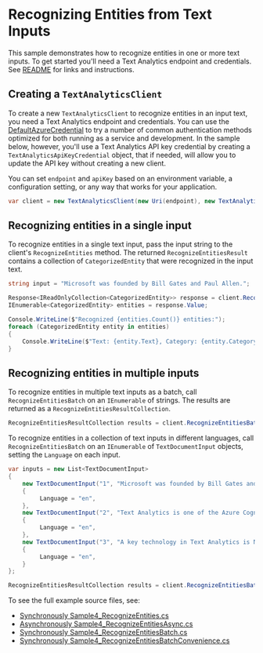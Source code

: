 # Recognizing Entities from Text Inputs
This sample demonstrates how to recognize entities in one or more text inputs. To get started you'll need a Text Analytics endpoint and credentials.  See [README][README] for links and instructions.

## Creating a `TextAnalyticsClient`

To create a new `TextAnalyticsClient` to recognize entities in an input text, you need a Text Analytics endpoint and credentials.  You can use the [DefaultAzureCredential][DefaultAzureCredential] to try a number of common authentication methods optimized for both running as a service and development.  In the sample below, however, you'll use a Text Analytics API key credential by creating a `TextAnalyticsApiKeyCredential` object, that if needed, will allow you to update the API key without creating a new client.

You can set `endpoint` and `apiKey` based on an environment variable, a configuration setting, or any way that works for your application.

```C# Snippet:TextAnalyticsSample4CreateClient
var client = new TextAnalyticsClient(new Uri(endpoint), new TextAnalyticsApiKeyCredential(apiKey));
```

## Recognizing entities in a single input

To recognize entities in a single text input, pass the input string to the client's `RecognizeEntities` method.  The returned `RecognizeEntitiesResult` contains a collection of `CategorizedEntity` that were recognized in the input text.

```C# Snippet:RecognizeEntities
string input = "Microsoft was founded by Bill Gates and Paul Allen.";

Response<IReadOnlyCollection<CategorizedEntity>> response = client.RecognizeEntities(input);
IEnumerable<CategorizedEntity> entities = response.Value;

Console.WriteLine($"Recognized {entities.Count()} entities:");
foreach (CategorizedEntity entity in entities)
{
    Console.WriteLine($"Text: {entity.Text}, Category: {entity.Category}, SubCategory: {entity.SubCategory}, Score: {entity.Score}, Offset: {entity.Offset}, Length: {entity.Length}");
}
```

## Recognizing entities in multiple inputs

To recognize entities in multiple text inputs as a batch, call `RecognizeEntitiesBatch` on an `IEnumerable` of strings.  The results are returned as a `RecognizeEntitiesResultCollection`.

```C# Snippet:TextAnalyticsSample4RecognizeEntitiesConvenience
RecognizeEntitiesResultCollection results = client.RecognizeEntitiesBatch(inputs);
```

To recognize entities in a collection of text inputs in different languages, call `RecognizeEntitiesBatch` on an `IEnumerable` of `TextDocumentInput` objects, setting the `Language` on each input.

```C# Snippet:TextAnalyticsSample4RecognizeEntitiesBatch
var inputs = new List<TextDocumentInput>
{
    new TextDocumentInput("1", "Microsoft was founded by Bill Gates and Paul Allen.")
    {
         Language = "en",
    },
    new TextDocumentInput("2", "Text Analytics is one of the Azure Cognitive Services.")
    {
         Language = "en",
    },
    new TextDocumentInput("3", "A key technology in Text Analytics is Named Entity Recognition (NER).")
    {
         Language = "en",
    }
};

RecognizeEntitiesResultCollection results = client.RecognizeEntitiesBatch(inputs, new TextAnalyticsRequestOptions { IncludeStatistics = true });
```

To see the full example source files, see:

* [Synchronously Sample4_RecognizeEntities.cs](https://github.com/Azure/azure-sdk-for-net/blob/master/sdk/textanalytics/Azure.AI.TextAnalytics/tests/samples/Sample4_RecognizeEntities.cs)
* [Asynchronously Sample4_RecognizeEntitiesAsync.cs](https://github.com/Azure/azure-sdk-for-net/blob/master/sdk/textanalytics/Azure.AI.TextAnalytics/tests/samples/Sample4_RecognizeEntitiesAsync.cs)
* [Synchronously Sample4_RecognizeEntitiesBatch.cs](https://github.com/Azure/azure-sdk-for-net/blob/master/sdk/textanalytics/Azure.AI.TextAnalytics/tests/samples/Sample4_RecognizeEntitiesBatch.cs)
* [Synchronously Sample4_RecognizeEntitiesBatchConvenience.cs](https://github.com/Azure/azure-sdk-for-net/blob/master/sdk/textanalytics/Azure.AI.TextAnalytics/tests/samples/Sample4_RecognizeEntitiesBatchConvenience.cs)

[DefaultAzureCredential]: https://github.com/Azure/azure-sdk-for-net/blob/master/sdk/identity/Azure.Identity/README.md
[README]: https://github.com/Azure/azure-sdk-for-net/blob/master/sdk/textanalytics/Azure.AI.TextAnalytics/README.md